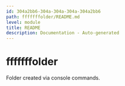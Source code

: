```yaml
---
id: 304a2bb6-304a-304a-304a-304a2bb6
path: fffffffolder/README.md
level: module
title: README
description: Documentation - Auto-generated
---
```

# fffffffolder

Folder created via console commands.
